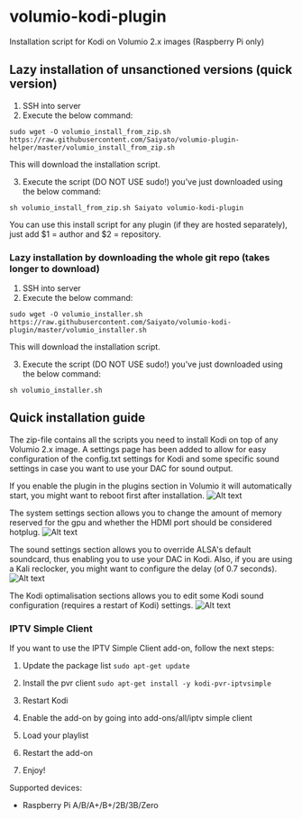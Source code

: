 # volumio-kodi-plugin
Installation script for Kodi on Volumio 2.x images (Raspberry Pi only)

## Lazy installation of unsanctioned versions (quick version)
1. SSH into server
2. Execute the below command:
```
sudo wget -O volumio_install_from_zip.sh https://raw.githubusercontent.com/Saiyato/volumio-plugin-helper/master/volumio_install_from_zip.sh
```
This will download the installation script.

3. Execute the script (DO NOT USE sudo!) you've just downloaded using the below command:
```
sh volumio_install_from_zip.sh Saiyato volumio-kodi-plugin
```
You can use this install script for any plugin (if they are hosted separately), just add $1 = author and $2 = repository.

### Lazy installation by downloading the whole git repo (takes longer to download)
1. SSH into server
2. Execute the below command:
```
sudo wget -O volumio_installer.sh https://raw.githubusercontent.com/Saiyato/volumio-kodi-plugin/master/volumio_installer.sh
```
This will download the installation script.

3. Execute the script (DO NOT USE sudo!) you've just downloaded using the below command:
```
sh volumio_installer.sh
```

## Quick installation guide
The zip-file contains all the scripts you need to install Kodi on top of any Volumio 2.x image. A settings page has been added to allow for easy configuration of the config.txt settings for Kodi and some specific sound settings in case you want to use your DAC for sound output.

If you enable the plugin in the plugins section in Volumio it will automatically start, you might want to reboot first after installation.
![Alt text](/images/plugin_enabled.png?raw=true "Plugin enabled")

The system settings section allows you to change the amount of memory reserved for the gpu and whether the HDMI port should be considered hotplug.
![Alt text](/images/system_settings.png?raw=true "System settings")

The sound settings section allows you to override ALSA's default soundcard, thus enabling you to use your DAC in Kodi. Also, if you are using a Kali reclocker, you might want to configure the delay (of 0.7 seconds).
![Alt text](/images/sound_settings.png?raw=true "Sound settings")

The Kodi optimalisation sections allows you to edit some Kodi sound configuration (requires a restart of Kodi) settings.
![Alt text](/images/kodi_optimalisation.png?raw=true "Kodi sound settings")

### IPTV Simple Client
If you want to use the IPTV Simple Client add-on, follow the next steps:

1. Update the package list
`
sudo apt-get update
`
2. Install the pvr client
`
sudo apt-get install -y kodi-pvr-iptvsimple
`
3. Restart Kodi

4. Enable the add-on by going into add-ons/all/iptv simple client

5. Load your playlist

6. Restart the add-on

7. Enjoy!

Supported devices:
- Raspberry Pi A/B/A+/B+/2B/3B/Zero
